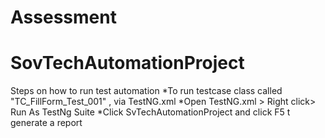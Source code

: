 # Assessment

# SovTechAutomationProject

Steps on how to run test automation
*To run testcase class called "TC_FillForm_Test_001" , via TestNG.xml
*Open TestNG.xml > Right click> Run As TestNg Suite
*Click SvTechAutomationProject and click F5 t generate a report
